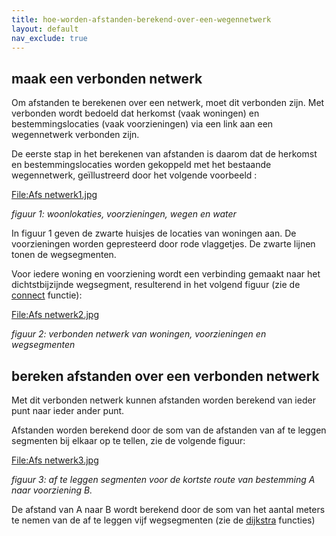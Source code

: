 ```yaml
---
title: hoe-worden-afstanden-berekend-over-een-wegennetwerk
layout: default
nav_exclude: true
---
```

## maak een verbonden netwerk

Om afstanden te berekenen over een netwerk, moet dit verbonden zijn. Met
verbonden wordt bedoeld dat herkomst (vaak woningen) en
bestemmingslocaties (vaak voorzieningen) via een link aan een
wegennetwerk verbonden zijn.

De eerste stap in het berekenen van afstanden is daarom dat de herkomst
en bestemmingslocaties worden gekoppeld met het bestaande wegennetwerk,
geïllustreerd door het volgende voorbeeld :

[<File:Afs> netwerk1.jpg](File:Afs_netwerk1.jpg "wikilink")

*figuur 1: woonlokaties, voorzieningen, wegen en water*

In figuur 1 geven de zwarte huisjes de locaties van woningen aan. De
voorzieningen worden gepresteerd door rode vlaggetjes. De zwarte lijnen
tonen de wegsegmenten.

Voor iedere woning en voorziening wordt een verbinding gemaakt naar het
dichtstbijzijnde wegsegment, resulterend in het volgend figuur (zie de
[connect](connect "wikilink") functie):

[<File:Afs> netwerk2.jpg](File:Afs_netwerk2.jpg "wikilink")

*figuur 2: verbonden netwerk van woningen, voorzieningen en
wegsegmenten*

## bereken afstanden over een verbonden netwerk

Met dit verbonden netwerk kunnen afstanden worden berekend van ieder
punt naar ieder ander punt.

Afstanden worden berekend door de som van de afstanden van af te leggen
segmenten bij elkaar op te tellen, zie de volgende figuur:

[<File:Afs> netwerk3.jpg](File:Afs_netwerk3.jpg "wikilink")

*figuur 3: af te leggen segmenten voor de kortste route van bestemming A
naar voorziening B.*

De afstand van A naar B wordt berekend door de som van het aantal meters
te nemen van de af te leggen vijf wegsegmenten (zie de
[dijkstra](Dijkstra_functions "wikilink") functies)